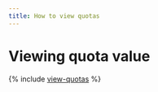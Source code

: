 ```yaml
---
title: How to view quotas
---
```


# Viewing quota value

{% include [view-quotas](../../_includes/quota-manager/view-quotas.md) %}